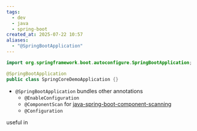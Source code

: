 ```yaml
---
tags:
  - dev
  - java
  - spring-boot
created_at: 2025-07-22 10:57
aliases:
  - "@SpringBootApplication"
---
```

```java
import org.springframework.boot.autoconfigure.SpringBootApplication;

@SpringBootApplication
public class SpringCoreDemoApplication {}
```
- `@SpringBootApplication` bundles other annotations
	- `@EnableConfiguration`
	- `@ComponentScan` for [java-spring-boot-component-scanning](java-spring-boot-component-scanning.md)
	- `@Configuration`

useful in
